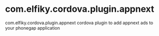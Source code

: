 # com.elfiky.cordova.plugin.appnext
com.elfiky.cordova.plugin.appnext cordova plugin to add appnext ads to your phonegap application
